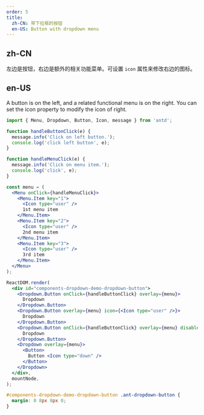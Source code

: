 ```yaml
---
order: 5
title:
  zh-CN: 带下拉框的按钮
  en-US: Button with dropdown menu
---
```


## zh-CN

左边是按钮，右边是额外的相关功能菜单。可设置 `icon` 属性来修改右边的图标。

## en-US

A button is on the left, and a related functional menu is on the right. You can set the icon property to modify the icon of right.

```jsx
import { Menu, Dropdown, Button, Icon, message } from 'antd';

function handleButtonClick(e) {
  message.info('Click on left button.');
  console.log('click left button', e);
}

function handleMenuClick(e) {
  message.info('Click on menu item.');
  console.log('click', e);
}

const menu = (
  <Menu onClick={handleMenuClick}>
    <Menu.Item key="1">
      <Icon type="user" />
      1st menu item
    </Menu.Item>
    <Menu.Item key="2">
      <Icon type="user" />
      2nd menu item
    </Menu.Item>
    <Menu.Item key="3">
      <Icon type="user" />
      3rd item
    </Menu.Item>
  </Menu>
);

ReactDOM.render(
  <div id="components-dropdown-demo-dropdown-button">
    <Dropdown.Button onClick={handleButtonClick} overlay={menu}>
      Dropdown
    </Dropdown.Button>
    <Dropdown.Button overlay={menu} icon={<Icon type="user" />}>
      Dropdown
    </Dropdown.Button>
    <Dropdown.Button onClick={handleButtonClick} overlay={menu} disabled>
      Dropdown
    </Dropdown.Button>
    <Dropdown overlay={menu}>
      <Button>
        Button <Icon type="down" />
      </Button>
    </Dropdown>
  </div>,
  mountNode,
);
```

```css
#components-dropdown-demo-dropdown-button .ant-dropdown-button {
  margin: 0 8px 8px 0;
}
```
